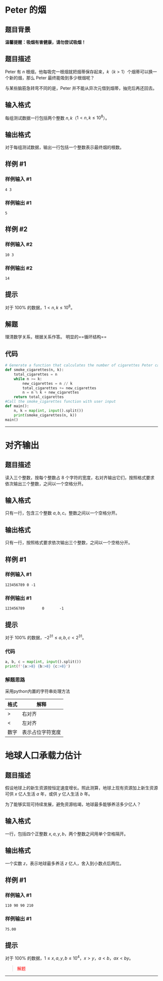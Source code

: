 # Peter 的烟

## 题目背景

**温馨提醒：吸烟有害健康，请勿尝试吸烟！**

## 题目描述

Peter 有 $n$ 根烟，他每吸完一根烟就把烟蒂保存起来，$k$（$k>1$）个烟蒂可以换一个新的烟，那么 Peter 最终能吸到多少根烟呢？

与某些脑筋急转弯不同的是，Peter 并不能从异次元借到烟蒂，抽完后再还回去。

## 输入格式

每组测试数据一行包括两个整数 $n, k$（$1 < n, k \le 10^8$）。

## 输出格式

对于每组测试数据，输出一行包括一个整数表示最终烟的根数。

## 样例 #1

### 样例输入 #1

```
4 3
```

### 样例输出 #1

```
5
```

## 样例 #2

### 样例输入 #2

```
10 3
```

### 样例输出 #2

```
14
```

## 提示

对于 $100\%$ 的数据，$1<n, k \le 10^8$。

## 解题

理清数学关系，根据关系作答。
明显的==循环结构==

## 代码

~~~python
# Generate a function that calculates the number of cigarettes Peter can smoke
def smoke_cigarettes(n, k):
    total_cigarettes = n
    while n >= k:
        new_cigarettes = n // k
        total_cigarettes += new_cigarettes
        n = n % k + new_cigarettes
    return total_cigarettes
#Call the smoke_cigarettes function with user input
def main():
    n, k = map(int, input().split())
    print(smoke_cigarettes(n, k))
main()
~~~



---
# 对齐输出

## 题目描述

读入三个整数，按每个整数占 $8$ 个字符的宽度，右对齐输出它们，按照格式要求依次输出三个整数，之间以一个空格分开。

## 输入格式

只有一行，包含三个整数 $a,b,c$。整数之间以一个空格分开。

## 输出格式

只有一行，按照格式要求依次输出三个整数，之间以一个空格分开。

## 样例 #1

### 样例输入 #1

```
123456789 0 -1
```

### 样例输出 #1

```
123456789        0       -1
```

## 提示

对于 $100 \%$ 的数据，$-2^{31} \le a, b, c < 2^{31}$。
### 代码
~~~python
a, b, c = map(int, input().split())
print(f'{a:>8} {b:>8} {c:>8}')
~~~
### 解题思路
采用python内置的字符串处理方法

|格式|解释|
|----|----|
|>|右对齐|
|<|左对齐|
|数字|表示占位字符宽度|

# 地球人口承载力估计

## 题目描述

假设地球上的新生资源按恒定速度增长。照此测算，地球上现有资源加上新生资源可供 $x$ 亿人生活 $a$ 年，或供 $y$ 亿人生活 $b$ 年。

为了能够实现可持续发展，避免资源枯竭，地球最多能够养活多少亿人？

## 输入格式

一行，包括四个正整数 $x, a, y, b$，两个整数之间用单个空格隔开。

## 输出格式

一个实数 $z$，表示地球最多养活 $z$ 亿人，舍入到小数点后两位。

## 样例 #1

### 样例输入 #1

```
110 90 90 210
```

### 样例输出 #1

```
75.00
```

## 提示

对于 $100 \%$ 的数据，$1 \le x, a, y, b \le {10}^4$，$x > y$，$a < b$，$a x < b y$。

> <span style='color:red'>解题</span>

---

